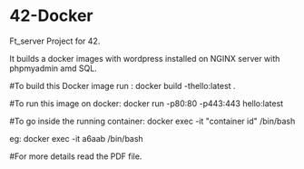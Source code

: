 # 42-Docker
Ft_server Project for 42.

It builds a docker images with wordpress installed on NGINX server with phpmyadmin amd SQL.

#To build this Docker image run :
docker build -thello:latest .   

#To run this image on docker:
docker run -p80:80 -p443:443 hello:latest 

#To go inside the running container:
docker exec -it "container id" /bin/bash

eg: docker exec -it a6aab /bin/bash


#For more details read the PDF file.
